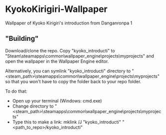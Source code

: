 # KyokoKirigiri-Wallpaper
 Wallpaper of Kyoko Kirigiri's introduction from Danganronpa 1

## "Building"
Download/clone the repo. 
Copy "kyoko_introducti" to "Steam\steamapps\common\wallpaper_engine\projects\myprojects\" and open the wallpaper in the Wallpaper Engine editor.

Alternatively, you can symlink "kyoko_introducti" directory to "<steam_path>\steamapps\common\wallpaper_engine\projects\myprojects\" so that you won't have to copy the folder back to your repo folder.

To do that:
* Open up your terminal (Windows: cmd.exe)
* Change directory to "<steam_path>\steamapps\common\wallpaper_engine\projects\myprojects\"
* Type this to make a link: mklink /J "kyoko_introducti" "<path_to_repo>/kyoko_introducti"
